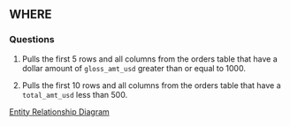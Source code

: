 ## WHERE

### Questions

1. Pulls the first 5 rows and all columns from the orders table that have a dollar amount of ```gloss_amt_usd``` greater than or equal to 1000.

2. Pulls the first 10 rows and all columns from the orders table that have a ```total_amt_usd``` less than 500.

[Entity Relationship Diagram](https://user-images.githubusercontent.com/122201501/216366555-d9a100f4-a9bf-4bba-b92d-9ce6c1c4a030.png)
